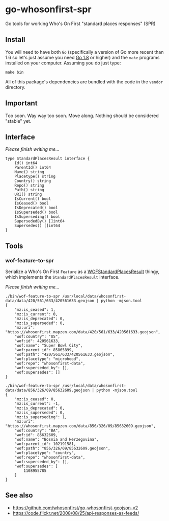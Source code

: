 # go-whosonfirst-spr

Go tools for working Who's On First "standard places responses" (SPR)

## Install

You will need to have both `Go` (specifically a version of Go more recent than 1.6 so let's just assume you need [Go 1.8](https://golang.org/dl/) or higher) and the `make` programs installed on your computer. Assuming you do just type:

```
make bin
```

All of this package's dependencies are bundled with the code in the `vendor` directory.

## Important

Too soon. Way way too soon. Move along. Nothing should be considered "stable" yet.

## Interface

_Please finish writing me..._

```
type StandardPlacesResult interface {
	Id() int64
	ParentId() int64
	Name() string
	Placetype() string
	Country() string
	Repo() string
	Path() string
	URI() string
	IsCurrent() bool
	IsCeased() bool
	IsDeprecated() bool
	IsSuperseded() bool
	IsSuperseding() bool
	SupersededBy() []int64
	Supersedes() []int64
}
```

## Tools

### wof-feature-to-spr

Serialize a Who's On First `Feature` as a [WOFStandardPlacesResult](whosonfirst/whosonfirst.go) thingy, which implements the `StandardPlacesResult` interface.

_Please finish writing me..._

```
./bin/wof-feature-to-spr /usr/local/data/whosonfirst-data/data/420/561/633/420561633.geojson | python -mjson.tool
{
    "mz:is_ceased": 1,
    "mz:is_current": 0,
    "mz:is_deprecated": 0,
    "mz:is_superseded": 0,
    "mz:uri": "https://whosonfirst.mapzen.com/data/420/561/633/420561633.geojson",
    "wof:country": "US",
    "wof:id": 420561633,
    "wof:name": "Super Bowl City",
    "wof:parent_id": 85865899,
    "wof:path": "420/561/633/420561633.geojson",
    "wof:placetype": "microhood",
    "wof:repo": "whosonfirst-data",
    "wof:superseded_by": [],
    "wof:supersedes": []
}

./bin/wof-feature-to-spr /usr/local/data/whosonfirst-data/data/856/326/09/85632609.geojson | python -mjson.tool
{
    "mz:is_ceased": 0,
    "mz:is_current": -1,
    "mz:is_deprecated": 0,
    "mz:is_superseded": 0,
    "mz:is_superseding": 1,
    "mz:uri": "https://whosonfirst.mapzen.com/data/856/326/09/85632609.geojson",
    "wof:country": "BA",
    "wof:id": 85632609,
    "wof:name": "Bosnia and Herzegovina",
    "wof:parent_id": 102191581,
    "wof:path": "856/326/09/85632609.geojson",
    "wof:placetype": "country",
    "wof:repo": "whosonfirst-data",
    "wof:superseded_by": [],
    "wof:supersedes": [
        1108955785
    ]
}
```

## See also

* https://github.com/whosonfirst/go-whosonfirst-geojson-v2
* https://code.flickr.net/2008/08/25/api-responses-as-feeds/
